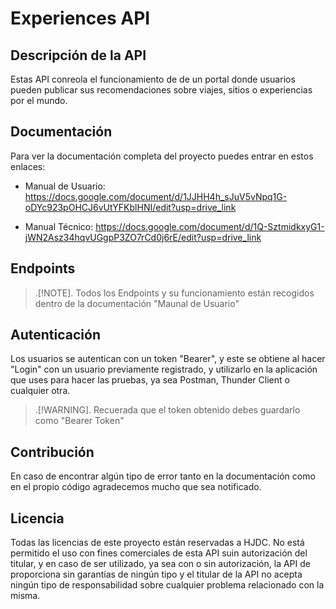 # Experiences API
## Descripción de la API

Estas API conreola el funcionamiento de de un portal donde usuarios pueden publicar sus recomendaciones sobre viajes, sitios o experiencias por el mundo.

## Documentación

Para ver la documentación completa del proyecto puedes entrar en estos enlaces:

  - Manual de Usuario: https://docs.google.com/document/d/1JJHH4h_sJuV5vNpq1G-oDYc923pOHCJ6vUtYFKblHNI/edit?usp=drive_link

  - Manual Técnico: https://docs.google.com/document/d/1Q-SztmidkxyG1-jWN2Asz34hqvUGgpP3ZO7rCd0j6rE/edit?usp=drive_link

## Endpoints 
> .[!NOTE].
> Todos los Endpoints y su funcionamiento están recogidos dentro de la documentación "Maunal de Usuario"

## Autenticación

Los usuarios se autentican con un token "Bearer", y este se obtiene al hacer "Login" con un usuario previamente registrado, y utilizarlo en la aplicación que uses para hacer las pruebas, ya sea Postman, Thunder Client o cualquier otra.

> .[!WARNING].
> Recuerada que el token obtenido debes guardarlo como "Bearer Token"

## Contribución

En caso de encontrar algún tipo de error tanto en la documentación como en el propio código agradecemos mucho que sea notificado.

## Licencia

Todas las licencias de este proyecto están reservadas a HJDC. No está permitido el uso con fines comerciales de esta API suin autorización del titular, y en caso de ser utilizado, ya sea con o sin autorización, la API de proporciona sin garantías de ningún tipo y el titular de la API no acepta ningún tipo de responsabilidad sobre cualquier problema relacionado con la misma.

